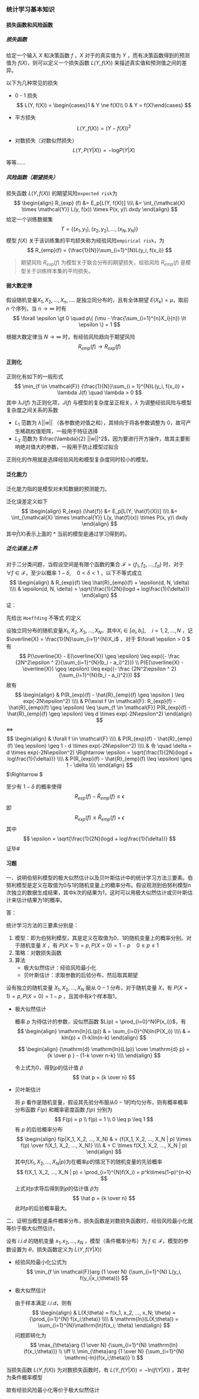 ### 统计学习基本知识



#### 损失函数和风险函数

##### 损失函数

给定一个输入 $X$ 和决策函数 $f$ ，$X$ 对于的真实值为 $Y$ ，而有决策函数得到的预测值为 $f(X)$，则可以定义一个损失函数 $L(Y, f(X))$ 来描述真实值和预测值之间的差异。

以下为几种常见的损失

- 0 - 1 损失
  $$
  L(Y, f(X)) = \begin{cases}1 & Y \ne f(X)\\ 0 & Y = f(X)\end{cases}
  $$

- 平方损失
  $$
  L(Y, f(X)) = (Y - f(X))^2
  $$

- 对数损失（对数似然损失）
  $$
  L(Y, P(Y|X)) = -\mathrm{log}{P(Y|X)}
  $$
  

等等……



##### 风险函数（期望损失）

损失函数 $L(Y, f(X))$ 的期望风险`expected risk`为
$$
\begin{align}
R_{exp} (f) &= E_p[L(Y, f(X))] \\\\
		&= \int_{\mathcal{X} \times \mathcal{Y}} L(y, f(x)) \times P(x, y)\ dxdy
\end{align}
$$
给定一个训练数据集
$$
T = \{ (x_1, y_1), (x_2, y_2), ..., (x_N, y_N) \}
$$
模型 $f(X)$ 关于该训练集的平均损失称为经验风险`empirical risk`，为
$$
R_{emp}(f) = {\frac{1}{N}}\sum_{i=1}^{N}L(y_i, f(x_i))
$$


> 期望风险 $R_{exp} (f)$ 为模型关于联合分布的期望损失，经验风险 $R_{emp}(f)$ 是模型关于训练样本集的平均损失。



#### 弱大数定律

假设随机变量$X_1, X_2, ... , X_n, ....$ 是独立同分布的，且有全体期望 $E(X_k) = \mu$，取前 $n$ 个序列，当 $n \rightarrow \infty$ 时有
$$
\forall \epsilon \gt 0 \quad p\{ (\mu - \frac{\sum_{i=1}^{n}X_i}{n}) \lt \epsilon \} = 1
$$

根据大数定律当 $N \rightarrow \infty$ 时，有经验风险趋向于期望风险
$$
R_{emp}(f) \rightarrow R_{exp}(f)
$$



#### 正则化

正则化有如下的一般形式
$$
\min_{f \in \mathcal{F}} {\frac{1}{N}}\sum_{i = 1}^{N}L(y_i, f(x_i)) + \lambda J(f) \quad \lambda > 0
$$
其中 $\lambda J(f)$ 为正则化项，$J(f)$ 与模型的复杂度呈正相关，$\lambda$ 为调整经验风险与模型复杂度之间关系的系数

- $L_1$ 范数为 $\lambda ||w||$ （各参数绝对值之和），其倾向于将各参数调整为 $0$，故可产生稀疏权值矩阵，一般用于特征选择
- $L_2$ 范数为 $\frac{\lambda}{2} ||w||^2$，因为要进行开方操作，故其主要影响绝对值大的参数，一般用于防止模型过拟合

正则化的作用就是选择经验风险和模型复杂度同时较小的模型。



#### 泛化能力

泛化能力指的是模型对未知数据的预测能力。

泛化误差定义如下
$$
\begin{align}
R_{exp} (\hat{f}) &= E_p[L(Y, \hat{f}(X))] \\\\
		&= \int_{\mathcal{X} \times \mathcal{Y}} L(y, \hat{f}(x)) \times P(x, y)\ dxdy
\end{align}
$$
其中$\hat{f}(X)$表示上面的 **^** 当前的模型是通过学习得到的。



##### 泛化误差上界

对于二分类问题，当假设空间是有限个函数的集合 $\mathcal{F} = \{f_1, f_2, ..., f_d\}$ 时，对于 $\forall f \in \mathcal{F}$，至少以概率 $1 - \delta, \quad 0 < \delta < 1$  ，以下不等式成立
$$
\begin{align}
& R_{exp}(f) \leq \hat{R}_{emp}(f) + \epsilon(d, N, \delta) \\\\
& \epsilon(d, N, \delta) = \sqrt{\frac{1}{2N}(logd + log\frac{1}{\delta})}
\end{align}
$$
证：

先给出 `Hoeffding` 不等式                                                                                                                                                                                                                                                                                                                                                                                                                                                                                                                                                                                                                                                                                                                                                                                                                                  的定义

设独立同分布的随机变量$X_1, X_2, X_3, ... ,X_N$，其中$X_i \in [a_i, b_i], \quad i = 1, 2, ..., N$  ，记$\overline{X} = \frac{1}{N}\sum_{i=1}^{N}X_i$ ，对于 $\forall \epsilon > 0 $ 有
$$
P(\overline{X} - E(\overline{X}) \geq \epsilon) \leq exp({- \frac {2N^2\epsilon ^ 2}{\sum_{i=1}^{N}(b_i - a_i)^2}}) \\
P(E(\overline{X} - \overline{X}) \geq \epsilon) \leq exp({- \frac {2N^2\epsilon ^ 2}{\sum_{i=1}^{N}(b_i - a_i)^2}})
$$
故有
$$
\begin{align}
& P(R_{exp}(f) - \hat{R}_{emp}(f) \geq \epsilon ) \leq exp(-2N\epsilon^2) \\\\
& P(\exist f \in \mathcal{F}: R_{exp}(f) - \hat{R}_{emp}(f) \geq \epsilon) \leq \sum_{f \in \mathcal{F}} P(R_{exp}(f) - \hat{R}_{emp}(f) \geq \epsilon) \leq d \times exp(-2N\epsilon^2)
\end{align}
$$
$\iff$
$$
\begin{align}
& \forall f \in \mathcal{F} \\\\
& P(R_{exp}(f) - \hat{R}_{emp}(f) \leq \epsilon) \geq 1 -  d \times exp(-2N\epsilon^2) \\\\
& 令 \quad \delta = d \times exp(-2N\epsilon^2) \Rightarrow \epsilon = \sqrt{\frac{1}{2N}(logd + log\frac{1}{\delta})} \\\\
& P(R_{exp}(f) - \hat{R}_{emp}(f) \leq \epsilon) \geq 1 -  \delta \\\\
\end{align}
$$
$\Rightarrow $

至少有 $1-\delta$ 的概率使得
$$
R_{exp}(f) - \hat{R}_{emp}(f) \leq \epsilon
$$
即
$$
R_{exp}(f)  \leq \hat{R}_{emp}(f) + \epsilon
$$
其中
$$
\epsilon = \sqrt{\frac{1}{2N}(logd + log\frac{1}{\delta})}
$$
证毕#



#### 习题

一、说明伯努利模型的极大似然估计以及贝叶斯估计中的统计学习方法三要素。伯努利模型是定义在取值为0与1的随机变量上的概率分布。假设观测到伯努利模型n次独立的数据生成结果，其中k次的结果为1，这时可以用极大似然估计或贝叶斯估计来估计结果为1的概率。

答：

统计学习方法的三要素分别是：

1. 模型：即为伯努利模型，其是定义在取值为0、1的随机变量上的概率分别。对于随机变量 $X$ ，有 $P(X=1) = p, P(X=0) = 1-p \quad 0\leq p\leq 1$ 
2. 策略：对数损失函数
3. 算法
   - 极大似然估计：经验风险最小化
   - 贝叶斯估计：求取参数的后验分布，然后取其期望



设有独立的随机变量 $X_1, X_2, ..., X_N$ 服从 $0-1$ 分布，对于随机变量 $X$，有 $P(X=1) = p, P(X=0) = 1-p$ ，且其中有$k$个样本取$1$，

- 极大似然估计

  概率 $p$ 为待估计的参数，设似然函数 $L(p) = \prod_{i=0}^N{P(x_i)}$，有
  $$
  \begin{align}
  \mathrm{ln}(L(p)) & = \sum_{i=0}^{N}ln(P(X_i)) \\\\
  		 & = kln(p) + (1-k)ln(n-k)
  \end{align}
  $$

  $$
  \begin{align}
  {\mathrm{d} \mathrm{ln}(L(p)) \over \mathrm{d} p} = {k \over p } - {1-k \over n-k} \\\\
  \end{align}
  $$

  令上式为$0$，得到$p$的估计值 $\hat p$
  $$
  \hat p = {k \over n}
  $$

- 贝叶斯估计

  将 $p$ 看作是随机变量，假设其先验分布服从$0-1$的均匀分布，则有概率概率分布函数 $F(p)$ 和概率密度函数 $f(p)$ 分别为
  $$
  F(p) = p \\
  f(p) = 1 \\
  0 \leq p \leq 1
  $$
  有 $p$ 的后验概率分布
  $$
  \begin{align}
  f(p|X_1, X_2, ..., X_N) & = {f(X_1, X_2, ..., X_N | p) \times f(p) \over f(X_1, X_2, ..., X_N)} \\\\
  & = C \times f(X_1, X_2, ..., X_N | p)
  \end{align}
  $$
  其中$f(X_1, X_2, ..., X_N | p)$为在概率$p$的情况下的随机变量的先验概率
  $$
  f(X_1, X_2, ..., X_N | p) = \prod_{i=1}^{N}f(X_i) = p^k\times(1-p)^{n-k}
  $$
  上式对$p$求导后得到到$p$的估计值 $\hat p$为
  $$
  \hat p = {k \over n}
  $$
  此时$p$的后验概率最大。

 



二、证明当模型是条件概率分布，损失函数是对数损失函数时，经验风险最小化就等价于极大似然估计。

设有 $i.i.d$ 的随机变量 $x_1, x_2, ..., x_N$ ，模型（条件概率分布）为 $f \in \mathcal{F}$，模型的参数设置为 $\theta$，损失函数定义为 $L(Y, f(Y|X))$ 

- 经验风险最小化公式为
  $$
  \min_{f \in \mathcal{F}}arg {1 \over N} {\sum_{i=1}^{N} L(y_i, f(y_i|x_i;\theta))}
  $$

- 极大似然估计

  由于样本满足 $i.i.d$，则有
  $$
  \begin{align}
  & L(X;\theta) = f(x_1, x_2, ..., x_N; \theta) = {\prod_{i=1}^{N} f(x_i;\theta)} \\\\
  & \mathrm{ln}(L(X;\theta)) = \sum_{i=1}^{N}\mathrm{ln}f(x_i; \theta)
  \end{align}
  $$
  问题即转化为
  $$
  \max_{\theta}arg {1 \over N} {\sum_{i=1}^{N} \mathrm{ln}(f(x_i;\theta))} \\
  \iff \\
  \min_{\theta}arg {1 \over N} {\sum_{i=1}^{N} \mathrm{-ln}(f(x_i;\theta))} \\
  $$



当损失函数 $L(Y, f(X))$ 为对数损失函数时，有 $L(Y, f(Y|X)) = -\mathrm{ln}(f(Y|X))$ ，其中$f$为条件概率模型

故有经验风险最小化等价于极大似然估计

